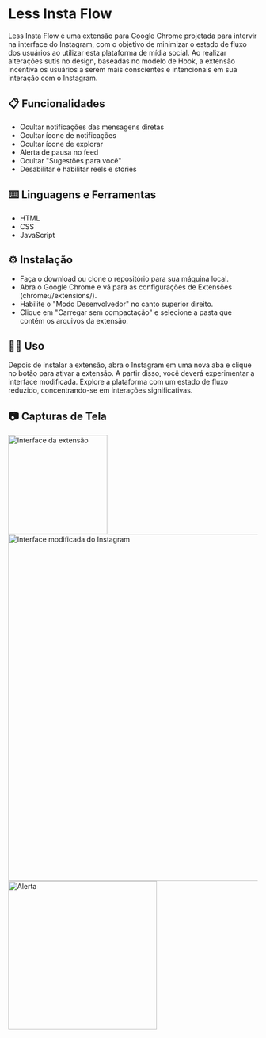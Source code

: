# Less Insta Flow

Less Insta Flow é uma extensão para Google Chrome projetada para intervir na interface do Instagram, com o objetivo de minimizar o estado de fluxo dos usuários ao utilizar esta plataforma de mídia social. Ao realizar alterações sutis no design, baseadas no modelo de Hook, a extensão incentiva os usuários a serem mais conscientes e intencionais em sua interação com o Instagram.

## 📋 Funcionalidades
- Ocultar notificações das mensagens diretas
- Ocultar ícone de notificações
- Ocultar ícone de explorar
- Alerta de pausa no feed
- Ocultar "Sugestões para você"
- Desabilitar e habilitar reels e stories

## ⌨️ Linguagens e Ferramentas
- HTML
- CSS
- JavaScript

## ⚙️ Instalação
- Faça o download ou clone o repositório para sua máquina local.
- Abra o Google Chrome e vá para as configurações de Extensões (chrome://extensions/).
- Habilite o "Modo Desenvolvedor" no canto superior direito.
- Clique em "Carregar sem compactação" e selecione a pasta que contém os arquivos da extensão.

## 👩‍💻 Uso
Depois de instalar a extensão, abra o Instagram em uma nova aba e clique no botão para ativar a extensão. A partir disso, você deverá experimentar a interface modificada. Explore a plataforma com um estado de fluxo reduzido, concentrando-se em interações significativas.

## 📷 Capturas de Tela
  <img src="https://github.com/alicecabral/less-insta-flow/assets/64849779/890e7ecf-dbf4-464e-86ef-c0cc9e097955" alt="Interface da extensão" min-width="200px" max-width="200px" width="200px"><br>
  <img src="https://github.com/alicecabral/less-insta-flow/assets/64849779/3def9cf9-d8c8-44b9-b1e7-124e761a14b8" alt="Interface modificada do Instagram" min-width="400px" max-width="700px" width="700px"><br>
  <img src="https://github.com/alicecabral/less-insta-flow/assets/64849779/99457efd-ef29-4ac2-8b25-3dad03ecbed7" alt="Alerta" min-width="300px" max-width="300px" width="300px">



